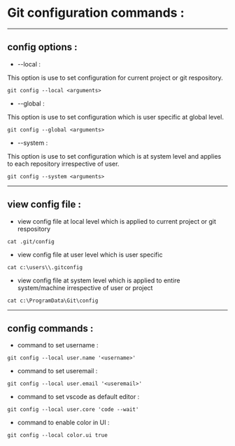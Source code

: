 # Git configuration commands :

__________________________________________________________________________________________________________________________________________


## config options :

- --local :

This option is use to set configuration for current project or git respository.

```
git config --local <arguments>
```

- --global :

This option is use to set configuration which is user specific at global level.

```
git config --global <arguments>
```

- --system :

This option is use to set configuration which is at system level and applies to each repository irrespective of user.

```
git config --system <arguments>
```

__________________________________________________________________________________________________________________________________________


## view config file :

- view config file at local level which is applied to current project or git respository
 
```
cat .git/config
```

- view config file at user level which is user specific

```
cat c:\users\\.gitconfig
```

- view config file at system level which is applied to entire system/machine irrespective of user or project

```
cat c:\ProgramData\Git\config
```

__________________________________________________________________________________________________________________________________________


## config commands :

- command to set username :
```
git config --local user.name '<username>'
```

- command to set useremail :
```
git config --local user.email '<useremail>'
```

- command to set vscode as default editor :

```
git config --local user.core 'code --wait'
```

- command to enable color in UI :

```
git config --local color.ui true
```




